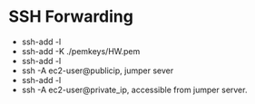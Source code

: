 # SSH Forwarding

- ssh-add -l
- ssh-add -K ./pemkeys/HW.pem
- ssh-add -l
- ssh -A ec2-user@publicip, jumper sever
- ssh-add -l
- ssh -A ec2-user@private_ip, accessible from jumper server.
